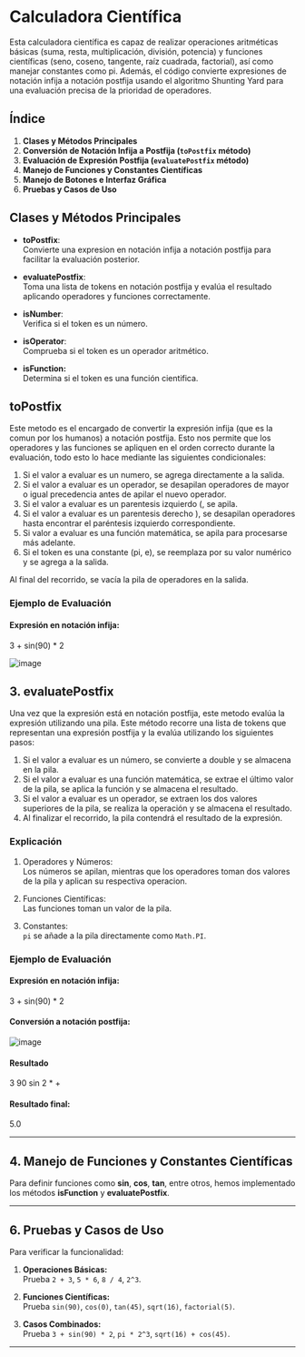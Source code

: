 # Calculadora Científica 

Esta calculadora científica es capaz de realizar operaciones aritméticas básicas (suma, resta, multiplicación, división, potencia) y funciones científicas (seno, coseno, tangente, raíz cuadrada, factorial), así como manejar constantes como pi. Además, el código convierte expresiones de notación infija a notación postfija usando el algoritmo Shunting Yard para una evaluación precisa de la prioridad de operadores.


## Índice
1. **Clases y Métodos Principales**
2. **Conversión de Notación Infija a Postfija (`toPostfix` método)**
3. **Evaluación de Expresión Postfija (`evaluatePostfix` método)**
4. **Manejo de Funciones y Constantes Científicas**
5. **Manejo de Botones e Interfaz Gráfica**
6. **Pruebas y Casos de Uso**


## Clases y Métodos Principales

- **toPostfix**:  
  Convierte una expresion en notación infija a notación postfija para facilitar la evaluación posterior.
  
- **evaluatePostfix**:  
  Toma una lista de tokens en notación postfija y evalúa el resultado aplicando operadores y funciones correctamente.

- **isNumber**:  
  Verifica si el token es un número.

- **isOperator**:  
  Comprueba si el token es un operador aritmético.

- **isFunction:**  
  Determina si el token es una función cientifica.

## toPostfix

Este metodo es el encargado de convertir la expresión infija (que es la comun por los humanos) a notación postfija. Esto nos permite que los operadores y las funciones se apliquen en el orden correcto durante la evaluación, todo esto lo hace mediante las siguientes condicionales:

1. Si el valor a evaluar es un numero, se agrega directamente a la salida.
2. Si el valor a evaluar es un operador, se desapilan operadores de mayor o igual precedencia antes de apilar el nuevo operador.
3. Si el valor a evaluar es un parentesis izquierdo (, se apila.
4. Si el valor a evaluar es un parentesis derecho ), se desapilan operadores hasta encontrar el paréntesis izquierdo correspondiente.
5. Si valor a evaluar es una función matemática, se apila para procesarse más adelante.
6. Si el token es una constante (pi, e), se reemplaza por su valor numérico y se agrega a la salida.

Al final del recorrido, se vacía la pila de operadores en la salida.

### Ejemplo de Evaluación

#### Expresión en notación infija:
3 + sin(90) * 2

![image](https://github.com/user-attachments/assets/8ad74cc7-21d6-400f-b9ba-cce54d9830c9)

## 3. evaluatePostfix

Una vez que la expresión está en notación postfija, este metodo evalúa la expresión utilizando una pila. Este método recorre una lista de tokens que representan una expresión postfija y la evalúa utilizando los siguientes pasos:

1. Si el valor a evaluar es un número, se convierte a double y se almacena en la pila.
2. Si el valor a evaluar es una función matemática, se extrae el último valor de la pila, se aplica la función y se almacena el resultado.
3. Si el valor a evaluar es un operador, se extraen los dos valores superiores de la pila, se realiza la operación y se almacena el resultado.
4. Al finalizar el recorrido, la pila contendrá el resultado de la expresión.

### Explicación
1. Operadores y Números:  
   Los números se apilan, mientras que los operadores toman dos valores de la pila y aplican su respectiva operacion.

2. Funciones Científicas:  
   Las funciones toman un valor de la pila.

3. Constantes:  
   `pi` se añade a la pila directamente como `Math.PI`.

### Ejemplo de Evaluación

#### Expresión en notación infija: 
  3 + sin(90) * 2

#### Conversión a notación postfija:
![image](https://github.com/user-attachments/assets/c91e6542-98d8-487d-b3a2-c69a19cf20a2)

#### Resultado
  3 90 sin 2 * +

#### Resultado final:
5.0

---
 ## 4. Manejo de Funciones y Constantes Científicas

Para definir funciones como **sin**, **cos**, **tan**, entre otros, hemos implementado los métodos **isFunction** y **evaluatePostfix**.

---

## 6. Pruebas y Casos de Uso

Para verificar la funcionalidad:
1. **Operaciones Básicas:**  
   Prueba `2 + 3`, `5 * 6`, `8 / 4`, `2^3`.

2. **Funciones Científicas:**  
   Prueba `sin(90)`, `cos(0)`, `tan(45)`, `sqrt(16)`, `factorial(5)`.

3. **Casos Combinados:**  
   Prueba `3 + sin(90) * 2`, `pi * 2^3`, `sqrt(16) + cos(45)`.

---
